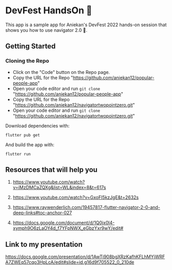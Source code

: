 # DevFest HandsOn 🎉

This app is a sample app for Aniekan's DevFest 2022 hands-on session that
shows you how to use navigator 2.0 🎉.

## Getting Started
### Cloning the Repo
* Click on the "Code" button on the Repo page.
* Copy the URL for the Repo "https://github.com/aniekan12/popular-people-app"
* Open your code editor and run `git clone` "https://github.com/aniekan12/popular-people-app"
* Copy the URL for the Repo "https://github.com/aniekan12/navigatortwopointzero.git"
* Open your code editor and run `git clone` "https://github.com/aniekan12/navigatortwopointzero.git"


Download dependencies with:
```
flutter pub get
```
And build the app with:
```
flutter run
```

## Resources that will help you 
1. https://www.youtube.com/watch?v=iMzDMCaZQXg&list=WL&index=8&t=617s

2. https://www.youtube.com/watch?v=GxoFl5kzJgE&t=2632s

3. https://www.raywenderlich.com/19457817-flutter-navigator-2-0-and-deep-links#toc-anchor-027

4. https://docs.google.com/document/d/1Q0jx0l4-xymph9O6zLaOY4d_f7YFpNWX_eGbzYxr9wY/edit#

## Link to my presentation
https://docs.google.com/presentation/d/1AwTj908bgXRzKafhKFLhMYjWRFA7ZWEq57cqo3HpLcA/edit#slide=id.g16d9f705522_0_210de
